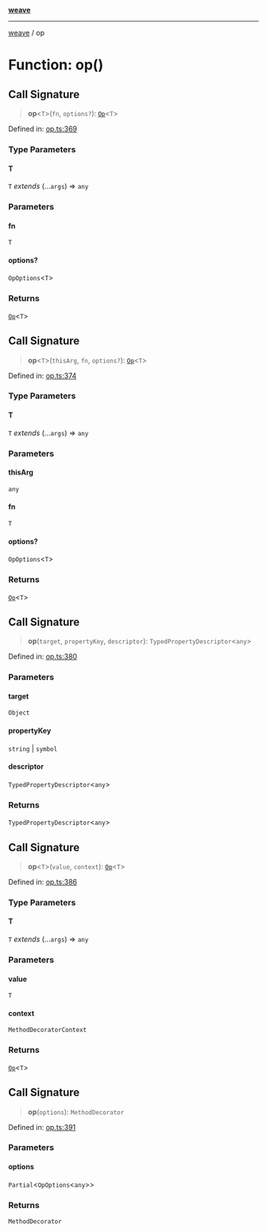 [**weave**](../README.md)

***

[weave](../README.md) / op

# Function: op()

## Call Signature

> **op**\<`T`\>(`fn`, `options?`): [`Op`](../type-aliases/Op.md)\<`T`\>

Defined in: [op.ts:369](https://github.com/wandb/weave/blob/69f1caabebc727846756574d549b7e7dda458b63/sdks/node/src/op.ts#L369)

### Type Parameters

#### T

`T` *extends* (...`args`) => `any`

### Parameters

#### fn

`T`

#### options?

`OpOptions`\<`T`\>

### Returns

[`Op`](../type-aliases/Op.md)\<`T`\>

## Call Signature

> **op**\<`T`\>(`thisArg`, `fn`, `options?`): [`Op`](../type-aliases/Op.md)\<`T`\>

Defined in: [op.ts:374](https://github.com/wandb/weave/blob/69f1caabebc727846756574d549b7e7dda458b63/sdks/node/src/op.ts#L374)

### Type Parameters

#### T

`T` *extends* (...`args`) => `any`

### Parameters

#### thisArg

`any`

#### fn

`T`

#### options?

`OpOptions`\<`T`\>

### Returns

[`Op`](../type-aliases/Op.md)\<`T`\>

## Call Signature

> **op**(`target`, `propertyKey`, `descriptor`): `TypedPropertyDescriptor`\<`any`\>

Defined in: [op.ts:380](https://github.com/wandb/weave/blob/69f1caabebc727846756574d549b7e7dda458b63/sdks/node/src/op.ts#L380)

### Parameters

#### target

`Object`

#### propertyKey

`string` | `symbol`

#### descriptor

`TypedPropertyDescriptor`\<`any`\>

### Returns

`TypedPropertyDescriptor`\<`any`\>

## Call Signature

> **op**\<`T`\>(`value`, `context`): [`Op`](../type-aliases/Op.md)\<`T`\>

Defined in: [op.ts:386](https://github.com/wandb/weave/blob/69f1caabebc727846756574d549b7e7dda458b63/sdks/node/src/op.ts#L386)

### Type Parameters

#### T

`T` *extends* (...`args`) => `any`

### Parameters

#### value

`T`

#### context

`MethodDecoratorContext`

### Returns

[`Op`](../type-aliases/Op.md)\<`T`\>

## Call Signature

> **op**(`options`): `MethodDecorator`

Defined in: [op.ts:391](https://github.com/wandb/weave/blob/69f1caabebc727846756574d549b7e7dda458b63/sdks/node/src/op.ts#L391)

### Parameters

#### options

`Partial`\<`OpOptions`\<`any`\>\>

### Returns

`MethodDecorator`
